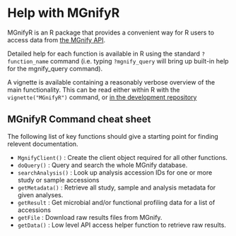 # Help with MGnifyR

MGnifyR is an R package that provides a convenient way for R users to access data from [the MGnify API](https://www.ebi.ac.uk/metagenomics/api/).

Detailed help for each function is available in R using the standard `?function_name` command (i.e. typing `?mgnify_query` will bring up built-in help for the mgnify_query command). 

A vignette is available containing a reasonably verbose overview of the main functionality. 
This can be read either within R with the `vignette("MGnifyR")` command, or [in the development repository](https://htmlpreview.github.io/?https://github.com/beadyallen/MGnifyR/blob/master/doc/MGnifyR.html)

## MGnifyR Command cheat sheet

The following list of key functions should give a starting point for finding relevent documentation.

- `MgnifyClient()` : Create the client object required for all other functions.
- `doQuery()` : Query and search the whole MGnify database.
- `searchAnalysis()` : 	Look up analysis accession IDs for one or more study or sample accessions
- `getMetadata()` : Retrieve all study, sample and analysis metadata for given analyses.
- `getResult` : Get microbial and/or functional profiling data for a list of accessions
- `getFile` : Download raw results files from MGnify.
- `getData()` : Low level API access helper function to retrieve raw results.
